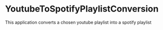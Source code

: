 # YoutubeToSpotifyPlaylistConversion
This application converts a chosen youtube playlist into a spotify playlist
